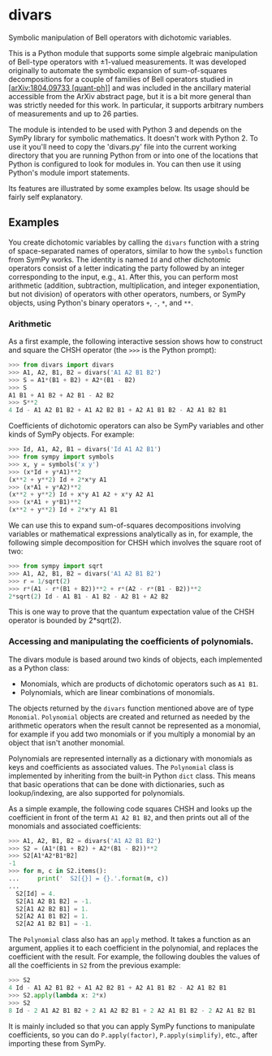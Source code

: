 # divars

Symbolic manipulation of Bell operators with dichotomic variables.

This is a Python module that supports some simple algebraic manipulation of
Bell-type operators with ±1-valued measurements. It was developed originally
to automate the symbolic expansion of sum-of-squares decompositions for a
couple of families of Bell operators studied in \[[arXiv:1804.09733
\[quant-ph\]](https://arxiv.org/abs/1804.09733)\] and was included in the
ancillary material accessible from the ArXiv abstract page, but it is a bit
more general than was strictly needed for this work. In particular, it
supports arbitrary numbers of measurements and up to 26 parties.

The module is intended to be used with Python 3 and depends on the SymPy
library for symbolic mathematics. It doesn't work with Python 2. To use it
you'll need to copy the 'divars.py' file into the current working directory
that you are running Python from or into one of the locations that Python is
configured to look for modules in. You can then use it using Python's module
import statements.

Its features are illustrated by some examples below. Its usage should be
fairly self explanatory.

## Examples

You create dichotomic variables by calling the `divars` function with a
string of space-separated names of operators, similar to how the `symbols`
function from SymPy works. The identity is named `Id` and other dichotomic
operators consist of a letter indicating the party followed by an integer
corresponding to the input, e.g., `A1`. After this, you can perform most
arithmetic (addition, subtraction, multiplication, and integer
exponentiation, but not division) of operators with other operators, numbers,
or SymPy objects, using Python's binary operators `+`, `-`, `*`, and `**`.

### Arithmetic

As a first example, the following interactive session shows how to construct and
square the CHSH operator (the `>>>` is the Python prompt):
```Python
>>> from divars import divars
>>> A1, A2, B1, B2 = divars('A1 A2 B1 B2')
>>> S = A1*(B1 + B2) + A2*(B1 - B2)
>>> S
A1 B1 + A1 B2 + A2 B1 - A2 B2
>>> S**2
4 Id - A1 A2 B1 B2 + A1 A2 B2 B1 + A2 A1 B1 B2 - A2 A1 B2 B1
```
Coefficients of dichotomic operators can also be SymPy variables and other
kinds of SymPy objects. For example:
```Python
>>> Id, A1, A2, B1 = divars('Id A1 A2 B1')
>>> from sympy import symbols
>>> x, y = symbols('x y')
>>> (x*Id + y*A1)**2
(x**2 + y**2) Id + 2*x*y A1
>>> (x*A1 + y*A2)**2
(x**2 + y**2) Id + x*y A1 A2 + x*y A2 A1
>>> (x*A1 + y*B1)**2
(x**2 + y**2) Id + 2*x*y A1 B1
```
We can use this to expand sum-of-squares decompositions involving variables
or mathematical expressions analytically as in, for example, the following
simple decomposition for CHSH which involves the square root of two:
```Python
>>> from sympy import sqrt
>>> A1, A2, B1, B2 = divars('A1 A2 B1 B2')
>>> r = 1/sqrt(2)
>>> r*(A1 - r*(B1 + B2))**2 + r*(A2 - r*(B1 - B2))**2
2*sqrt(2) Id - A1 B1 - A1 B2 - A2 B1 + A2 B2
```
This is one way to prove that the quantum expectation value of the CHSH
operator is bounded by 2*sqrt(2).

### Accessing and manipulating the coefficients of polynomials.

The divars module is based around two kinds of objects, each implemented as a
Python class:
- Monomials, which are products of dichotomic operators such as `A1 B1`.
- Polynomials, which are linear combinations of monomials.

The objects returned by the `divars` function mentioned above are of type
`Monomial`. `Polynomial` objects are created and returned as needed by the
arithmetic operators when the result cannot be represented as a monomial, for
example if you add two monomials or if you multiply a monomial by an object
that isn't another monomial.

Polynomials are represented internally as a dictionary with monomials as
keys and coefficients as associated values. The `Polynomial` class is
implemented by inheriting from the built-in Python `dict` class. This means
that basic operations that can be done with dictionaries, such as
lookup/indexing, are also supported for polynomials.

As a simple example, the following code squares CHSH and looks up the
coefficient in front of the term `A1 A2 B1 B2`, and then prints out all of
the monomials and associated coefficients:
```Python
>>> A1, A2, B1, B2 = divars('A1 A2 B1 B2')
>>> S2 = (A1*(B1 + B2) + A2*(B1 - B2))**2
>>> S2[A1*A2*B1*B2]
-1
>>> for m, c in S2.items():
...     print('  S2[{}] = {}.'.format(m, c))
... 
  S2[Id] = 4.
  S2[A1 A2 B1 B2] = -1.
  S2[A1 A2 B2 B1] = 1.
  S2[A2 A1 B1 B2] = 1.
  S2[A2 A1 B2 B1] = -1.
```

The `Polynomial` class also has an `apply` method. It takes a function as an
argument, applies it to each coefficient in the polynomial, and replaces the
coefficient with the result. For example, the following doubles the values of
all the coefficients in `S2` from the previous example:
```Python
>>> S2
4 Id - A1 A2 B1 B2 + A1 A2 B2 B1 + A2 A1 B1 B2 - A2 A1 B2 B1
>>> S2.apply(lambda x: 2*x)
>>> S2
8 Id - 2 A1 A2 B1 B2 + 2 A1 A2 B2 B1 + 2 A2 A1 B1 B2 - 2 A2 A1 B2 B1
```
It is mainly included so that you can apply SymPy functions to manipulate
coefficients, so you can do `P.apply(factor)`, `P.apply(simplify)`, etc.,
after importing these from SymPy.
